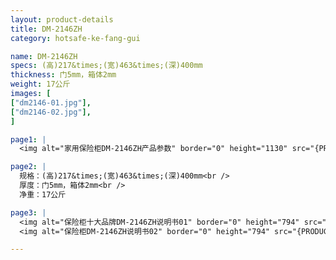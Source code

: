 ```yaml
---
layout: product-details
title: DM-2146ZH
category: hotsafe-ke-fang-gui

name: DM-2146ZH
specs: (高)217&times;(宽)463&times;(深)400mm
thickness: 门5mm，箱体2mm
weight: 17公斤
images: [
["dm2146-01.jpg"],
["dm2146-02.jpg"],
]

page1: |
  <img alt="家用保险柜DM-2146ZH产品参数" border="0" height="1130" src="{PRODUCT_IMAGES}products/twcps1.jpg" width="538" />

page2: |
  规格：(高)217&times;(宽)463&times;(深)400mm<br />
  厚度：门5mm，箱体2mm<br />
  净重：17公斤

page3: |
  <img alt="保险柜十大品牌DM-2146ZH说明书01" border="0" height="794" src="{PRODUCT_IMAGES}products/dm2146-sm01.jpg" width="538" /><br />
  <img alt="保险柜DM-2146ZH说明书02" border="0" height="794" src="{PRODUCT_IMAGES}products/dm2146-sm02.jpg" width="538" />

---
```

